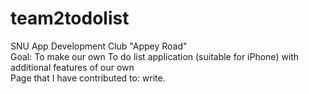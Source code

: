 # team2todolist

SNU App Development Club "Appey Road"  
Goal: To make our own To do list application (suitable for iPhone) with additional features of our own  
Page that I have contributed to: write.  
